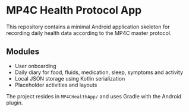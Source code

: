 # MP4C Health Protocol App

This repository contains a minimal Android application skeleton for recording daily health data according to the MP4C master protocol.

## Modules
- User onboarding
- Daily diary for food, fluids, medication, sleep, symptoms and activity
- Local JSON storage using Kotlin serialization
- Placeholder activities and layouts

The project resides in `MP4CHealthApp/` and uses Gradle with the Android plugin.

